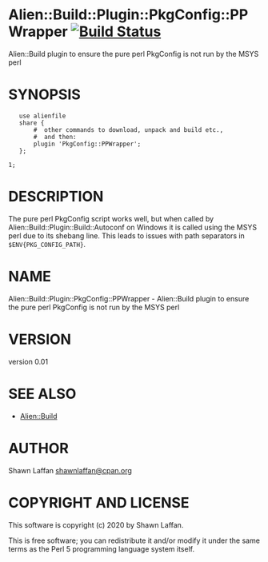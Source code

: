 # Alien::Build::Plugin::PkgConfig::PPWrapper [![Build Status](https://secure.travis-ci.org/shawnlaffan/Alien-Build-Plugin-PkgConfig-PPWrapper.png)](http://travis-ci.org/shawnlaffan/Alien-Build-Plugin-PkgConfig-PPWrapper)

Alien::Build plugin to ensure the pure perl PkgConfig is not run by the MSYS perl

# SYNOPSIS

       use alienfile
       share {
           #  other commands to download, unpack and build etc.,
           #  and then:
           plugin 'PkgConfig::PPWrapper';
       };

    1;

# DESCRIPTION

The pure perl PkgConfig script works well, but when called by
Alien::Build::Plugin::Build::Autoconf on Windows it is
called using the MSYS perl due to its shebang line.
This leads to issues with path separators in ```$ENV{PKG_CONFIG_PATH}```.

# NAME

Alien::Build::Plugin::PkgConfig::PPWrapper - Alien::Build plugin to ensure the pure perl PkgConfig is not run by the MSYS perl

# VERSION

version 0.01

# SEE ALSO

- [Alien::Build](https://metacpan.org/pod/Alien::Build)

# AUTHOR

Shawn Laffan <shawnlaffan@cpan.org>

# COPYRIGHT AND LICENSE

This software is copyright (c) 2020 by Shawn Laffan.

This is free software; you can redistribute it and/or modify it under
the same terms as the Perl 5 programming language system itself.
